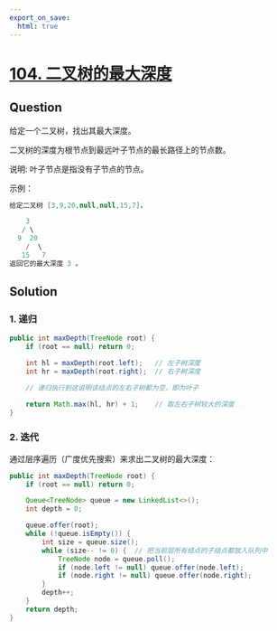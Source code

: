 ```yaml
---
export_on_save:
  html: true
---
```

    
# [104. 二叉树的最大深度](https://leetcode-cn.com/problems/maximum-depth-of-binary-tree/solution/)
    
## Question

给定一个二叉树，找出其最大深度。

二叉树的深度为根节点到最远叶子节点的最长路径上的节点数。

说明: 叶子节点是指没有子节点的节点。

示例：

```java
给定二叉树 [3,9,20,null,null,15,7]，

    3
   / \
  9  20
    /  \
   15   7
返回它的最大深度 3 。
```

## Solution

### 1. 递归

```java
public int maxDepth(TreeNode root) {
    if (root == null) return 0;

    int hl = maxDepth(root.left);   // 左子树深度
    int hr = maxDepth(root.right);  // 右子树深度

    // 递归执行到这说明该结点的左右子树都为空，即为叶子

    return Math.max(hl, hr) + 1;    // 取左右子树较大的深度
}
```

### 2. 迭代

通过层序遍历（广度优先搜索）来求出二叉树的最大深度：

```java
public int maxDepth(TreeNode root) {
    if (root == null) return 0;

    Queue<TreeNode> queue = new LinkedList<>();
    int depth = 0;

    queue.offer(root);
    while (!queue.isEmpty()) {
        int size = queue.size();
        while (size-- != 0) {  // 把当前层所有结点的子结点都放入队列中
            TreeNode node = queue.poll();
            if (node.left != null) queue.offer(node.left);
            if (node.right != null) queue.offer(node.right);
        }
        depth++;
    }
    return depth;
}
```